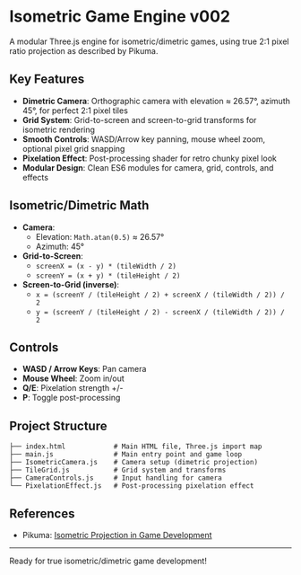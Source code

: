 # Isometric Game Engine v002

A modular Three.js engine for isometric/dimetric games, using true 2:1 pixel ratio projection as described by Pikuma.

## Key Features
- **Dimetric Camera**: Orthographic camera with elevation ≈ 26.57°, azimuth 45°, for perfect 2:1 pixel tiles
- **Grid System**: Grid-to-screen and screen-to-grid transforms for isometric rendering
- **Smooth Controls**: WASD/Arrow key panning, mouse wheel zoom, optional pixel grid snapping
- **Pixelation Effect**: Post-processing shader for retro chunky pixel look
- **Modular Design**: Clean ES6 modules for camera, grid, controls, and effects

## Isometric/Dimetric Math
- **Camera**:
  - Elevation: `Math.atan(0.5)` ≈ 26.57°
  - Azimuth: 45°
- **Grid-to-Screen**:
  - `screenX = (x - y) * (tileWidth / 2)`
  - `screenY = (x + y) * (tileHeight / 2)`
- **Screen-to-Grid (inverse)**:
  - `x = (screenY / (tileHeight / 2) + screenX / (tileWidth / 2)) / 2`
  - `y = (screenY / (tileHeight / 2) - screenX / (tileWidth / 2)) / 2`

## Controls
- **WASD / Arrow Keys**: Pan camera
- **Mouse Wheel**: Zoom in/out
- **Q/E**: Pixelation strength +/-
- **P**: Toggle post-processing

## Project Structure
```
├── index.html            # Main HTML file, Three.js import map
├── main.js               # Main entry point and game loop
├── IsometricCamera.js    # Camera setup (dimetric projection)
├── TileGrid.js           # Grid system and transforms
├── CameraControls.js     # Input handling for camera
└── PixelationEffect.js   # Post-processing pixelation effect
```

## References
- Pikuma: [Isometric Projection in Game Development](https://pikuma.com/blog/isometric-projection-in-games)

---

Ready for true isometric/dimetric game development! 